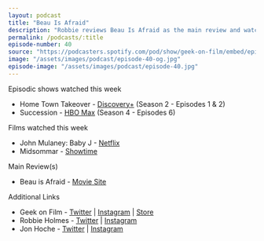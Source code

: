 ```yaml
---
layout: podcast
title: "Beau Is Afraid"
description: "Robbie reviews Beau Is Afraid as the main review and watched Midsommar & John Mulaney's Baby J, television including the latest episodes of Succession and the first two episodes of Home Town Takeover season 2."
permalink: /podcasts/:title
episode-number: 40
source: "https://podcasters.spotify.com/pod/show/geek-on-film/embed/episodes/40---Beau-Is-Afraid-e23cu6f"
image: "/assets/images/podcast/episode-40-og.jpg"
episode-image: "/assets/images/podcast/episode-40.jpg"
---
```

<p>Episodic shows watched this week</p>
<ul>
 <li>Home Town Takeover - <a href="https://www.discoveryplus.com/show/home-town-takeover">Discovery+</a> (Season 2 - Episodes 1 &amp; 2)</li>
 <li>Succession - <a href="https://www.hbomax.com/series/urn:hbo:series:GWukCJAq-nIuHwwEAAAB4">HBO Max</a> (Season 4 - Episodes 6)</li>
</ul>
<p>Films watched this week</p>
<ul>
  <li>John Mulaney: Baby J - <a href="https://www.netflix.com/title/81619082">Netflix</a></li>
  <li>Midsommar - <a href="https://www.showtime.com/movie/3474663">Showtime</a></li>
</ul>

<p>Main Review(s)</p>
<ul>
<li>Beau is Afraid - <a href="https://a24films.com/films/beau-is-afraid">Movie Site</a></li>
</ul>

<p>Additional Links</p>
<ul>
  <li>Geek on Film - <a href="https://twitter.com/geekonfilmcom">Twitter</a> | <a href="https://www.instagram.com/geekonfilmcom/">Instagram</a> | <a href="https://www.geekonfilm.shop/">Store</a></li>
  <li>Robbie Holmes - <a href="https://twitter.com/robbiethegeek">Twitter</a> | <a href="https://www.instagram.com/robbiethegeek/">Instagram</a></li>
  <li>Jon Hoche - <a href="https://twitter.com/JonHoche">Twitter</a> | <a href="https://www.instagram.com/jonhoche/">Instagram</a></li>
</ul>
